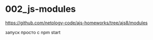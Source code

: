 # 002_js-modules
https://github.com/netology-code/ajs-homeworks/tree/ajs8/modules


запуск просто с npm start
